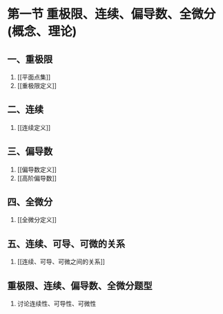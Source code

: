 # 第一节 重极限、连续、偏导数、全微分(概念、理论)

## 一、重极限

1. [[平面点集]]
2. [[重极限定义]]

## 二、连续

1. [[连续定义]]

## 三、偏导数

1. [[偏导数定义]]
2. [[高阶偏导数]]

## 四、全微分

1. [[全微分定义]]

## 五、连续、可导、可微的关系

1. [[连续、可导、可微之间的关系]]

## 重极限、连续、偏导数、全微分题型

1. 讨论连续性、可导性、可微性
